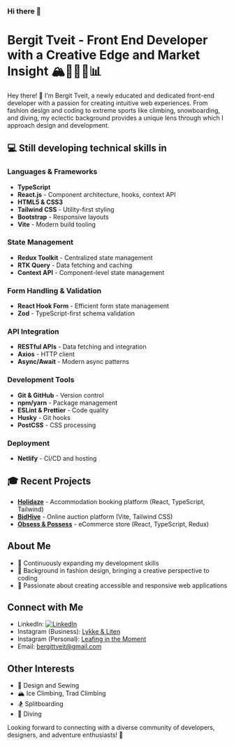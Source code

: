 ### Hi there 👋
<!--
**BergitTveit/BergitTveit** is a ✨ *special* ✨ repository because its `README.md` (this file) appears on your GitHub profile.
Here are some ideas to get you started:
- 🔭 I'm currently working on ...
- 🌱 I'm currently learning ...
- 👯 I'm looking to collaborate on ...
- 🤔 I'm looking for help with ...
- 💬 Ask me about ...
- 📫 How to reach me: ...
- 😄 Pronouns: ...
- ⚡ Fun fact: ...
-->

# Bergit Tveit - Front End Developer with a Creative Edge and Market Insight 🏔️👩‍💻🎨📊

Hey there! 👋 I'm Bergit Tveit, a newly educated and dedicated front-end developer with a passion for creating intuitive web experiences. From fashion design and coding to extreme sports like climbing, snowboarding, and diving, my eclectic background provides a unique lens through which I approach design and development.

## 💻 Still developing technical skills in

### Languages & Frameworks
- **TypeScript**
- **React.js** - Component architecture, hooks, context API
- **HTML5 & CSS3**
- **Tailwind CSS** - Utility-first styling
- **Bootstrap** - Responsive layouts
- **Vite** - Modern build tooling

### State Management
- **Redux Toolkit** - Centralized state management
- **RTK Query** - Data fetching and caching
- **Context API** - Component-level state management

### Form Handling & Validation
- **React Hook Form** - Efficient form state management
- **Zod** - TypeScript-first schema validation

### API Integration
- **RESTful APIs** - Data fetching and integration
- **Axios** - HTTP client
- **Async/Await** - Modern async patterns

### Development Tools
- **Git & GitHub** - Version control
- **npm/yarn** - Package management
- **ESLint & Prettier** - Code quality
- **Husky** - Git hooks
- **PostCSS** - CSS processing

### Deployment
- **Netlify** - CI/CD and hosting

## 🎓 Recent Projects

- **[Holidaze](https://holidaze-rentals.netlify.app/)** - Accommodation booking platform (React, TypeScript, Tailwind)
- **[BidHive](https://bidhive.netlify.app/)** - Online auction platform (Vite, Tailwind CSS)
- **[Obsess & Possess](https://obsessandposess.netlify.app/)** - eCommerce store (React, TypeScript, Redux)

## About Me
- 🌱 Continuously expanding my development skills
- 🎨 Background in fashion design, bringing a creative perspective to coding
- 🚀 Passionate about creating accessible and responsive web applications

## Connect with Me
- LinkedIn: [![LinkedIn](https://img.shields.io/badge/LinkedIn-Bergit%20Tveit-blue?style=flat&logo=linkedin)](https://www.linkedin.com/in/bergittveit)
- Instagram (Business): [Lykke & Liten](https://www.instagram.com/lykkeogliten/)
- Instagram (Personal): [Leafing in the Moment](https://www.instagram.com/leafinginthemoment/)
- Email: [bergittveit@gmail.com](mailto:bergittveit@gmail.com)

## Other Interests
- 🧵 Design and Sewing
- 🏔️ Ice Climbing, Trad Climbing
- 🏂 Splitboarding
- 🤿 Diving

Looking forward to connecting with a diverse community of developers, designers, and adventure enthusiasts! 🚀

